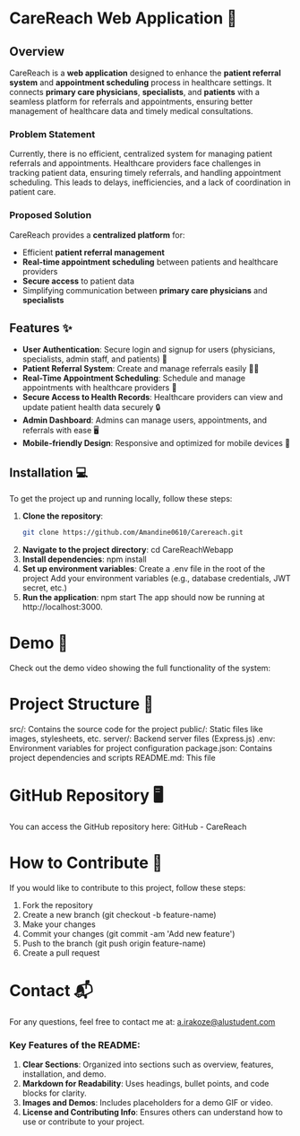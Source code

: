 # CareReach Web Application 🚀

## Overview

CareReach is a **web application** designed to enhance the **patient referral system** and **appointment scheduling** process in healthcare settings. It connects **primary care physicians**, **specialists**, and **patients** with a seamless platform for referrals and appointments, ensuring better management of healthcare data and timely medical consultations.

### Problem Statement

Currently, there is no efficient, centralized system for managing patient referrals and appointments. Healthcare providers face challenges in tracking patient data, ensuring timely referrals, and handling appointment scheduling. This leads to delays, inefficiencies, and a lack of coordination in patient care.

### Proposed Solution

CareReach provides a **centralized platform** for:
- Efficient **patient referral management**
- **Real-time appointment scheduling** between patients and healthcare providers
- **Secure access** to patient data
- Simplifying communication between **primary care physicians** and **specialists**

## Features ✨

- **User Authentication**: Secure login and signup for users (physicians, specialists, admin staff, and patients) 🔐
- **Patient Referral System**: Create and manage referrals easily 👩‍⚕️
- **Real-Time Appointment Scheduling**: Schedule and manage appointments with healthcare providers 📅
- **Secure Access to Health Records**: Healthcare providers can view and update patient health data securely 🔒
- **Admin Dashboard**: Admins can manage users, appointments, and referrals with ease 🖥️
- **Mobile-friendly Design**: Responsive and optimized for mobile devices 📱

## Installation 💻

To get the project up and running locally, follow these steps:

1. **Clone the repository**:
   ```bash
   git clone https://github.com/Amandine0610/Carereach.git
2. **Navigate to the project directory**:
   cd CareReachWebapp
3. **Install dependencies**:
   npm install
4. **Set up environment variables**:
Create a .env file in the root of the project
Add your environment variables (e.g., database credentials, JWT secret, etc.)
5. **Run the application**:
   npm start
   The app should now be running at http://localhost:3000.

# Demo 🎥
Check out the demo video showing the full functionality of the system:


# Project Structure 📂
src/: Contains the source code for the project
public/: Static files like images, stylesheets, etc.
server/: Backend server files (Express.js)
.env: Environment variables for project configuration
package.json: Contains project dependencies and scripts
README.md: This file

# GitHub Repository 🖥️
You can access the GitHub repository here: GitHub - CareReach

# How to Contribute 🤝
If you would like to contribute to this project, follow these steps:

1. Fork the repository
2. Create a new branch (git checkout -b feature-name)
3. Make your changes
4. Commit your changes (git commit -am 'Add new feature')
5. Push to the branch (git push origin feature-name)
6. Create a pull request

# Contact 📬
For any questions, feel free to contact me at: a.irakoze@alustudent.com

### Key Features of the README:
1. **Clear Sections**: Organized into sections such as overview, features, installation, and demo.
2. **Markdown for Readability**: Uses headings, bullet points, and code blocks for clarity.
3. **Images and Demos**: Includes placeholders for a demo GIF or video.
4. **License and Contributing Info**: Ensures others can understand how to use or contribute to your project.


